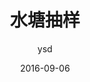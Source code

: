 ---
layout:     post
title:      "水塘抽样"
date:       2016-09-06
author:     "ysd"
header-img: "img/post-bg-2015.jpg"
tags:      
        - algorithm
---